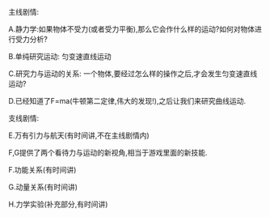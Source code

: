 主线剧情:

A.静力学:如果物体不受力(或者受力平衡),那么它会作什么样的运动?如何对物体进行受力分析?

B.单纯研究运动: 匀变速直线运动

C.研究力与运动的关系: 一个物体,要经过怎么样的操作之后,才会发生匀变速直线运动?

D.已经知道了F=ma(牛顿第二定律,伟大的发现!),之后让我们来研究曲线运动.



支线剧情:

E.万有引力与航天(有时间讲,不在主线剧情内)

F,G提供了两个看待力与运动的新视角,相当于游戏里面的新技能.

F.功能关系(有时间讲)

G.动量关系(有时间讲)

H.力学实验(补充部分,有时间讲)